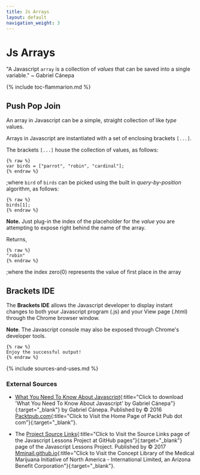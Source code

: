 ```yaml
---
title: Js Arrays
layout: default
navigation_weight: 3
---
```

# Js Arrays

"A Javascript `array` is a collection of *values* that can be saved into a single variable." ~ Gabriel Cánepa

{% include toc-flammarion.md %}

## Push Pop Join

An array in Javascript can be a simple, straight collection of like *type* values.

Arrays in Javascript are instantiated with a set of enclosing brackets `[...]`.

The brackets `[...]` house the collection of values, as follows:

```liquid
{% raw %}
var birds = ["parrot", "robin", "cardinal"];
{% endraw %}
```

;where `bird` of `birds` can be picked using the built in *query-by-position* algorithm, as follows:

```liquid
{% raw %}
birds[1];
{% endraw %}
```

**Note.** Just plug-in the index of the placeholder for the *value* you are attempting to expose right behind the name of the array.

Returns,

```liquid
{% raw %}
"robin"
{% endraw %}
```

;where the index zero(0) represents the value of first place in the array

## Brackets IDE

The **Brackets IDE** allows the Javascript developer to display instant changes to both your Javascript program (.js) and your View page (.html) through the Chrome browser window.

**Note**. The Javascript console may also be exposed through Chrome's developer tools.

```liquid
{% raw %}
Enjoy the successful output!
{% endraw %}
```

{% include sources-and-uses.md %}

### External Sources

- [What You Need To Know About Javascript](https://medmj.us/KnowJavaScript){:title="Click to download 'What You Need To Know About Javascript' by Gabriel Cánepa"}{:target="_blank"} by Gabriel Cánepa. Published by © 2016 [Packtpub.com](https://www.packtpub.com){:title="Click to Visit the Home Page of Packt Pub dot com"}{:target="_blank"}.

- The [Project Source Links](https://mminail.github.io/Javascript/Source-Javascript-Links.htm){:title="Click to Visit the Source Links page of the Javascript Lessons Project at GitHub pages"}{:target="_blank"} page of the Javascript Lessons Project. Published by © 2017 [Mminail.github.io](https://mminail.github.io/){:title="Click to Visit the Concept Library of the Medical Marijuana Initiative of North America - International Limited, an Arizona Benefit Corporation"}{:target="_blank"}.
